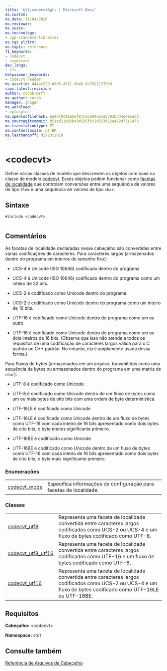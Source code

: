 ```yaml
---
title: '&lt;codecvt&gt; | Microsoft Docs'
ms.custom: 
ms.date: 11/04/2016
ms.reviewer: 
ms.suite: 
ms.technology:
- cpp-standard-libraries
ms.tgt_pltfrm: 
ms.topic: reference
f1_keywords:
- codecvt
- <codecvt>
dev_langs:
- C++
helpviewer_keywords:
- codecvt header
ms.assetid: d44ee229-00d5-4761-9b48-0c702122789d
caps.latest.revision: 
author: corob-msft
ms.author: corob
manager: ghogen
ms.workload:
- cplusplus
ms.openlocfilehash: ea9bf0c81e66f875a3a94ab1e5783bcd4de91edd
ms.sourcegitcommit: d51ed21ab2b434535f5c1d553b22e432073e1478
ms.translationtype: MT
ms.contentlocale: pt-BR
ms.lasthandoff: 02/23/2018
---
```

# <a name="ltcodecvtgt"></a>&lt;codecvt&gt;
Define várias classes de modelo que descrevem os objetos com base na classe de modelo [codecvt](../standard-library/codecvt-class.md). Esses objetos podem funcionar como [facetas de localidade](../standard-library/locale-class.md#facet_class) que controlam conversões entre uma sequência de valores de tipo `Elem` e uma sequência de valores de tipo `char`.  
  
## <a name="syntax"></a>Sintaxe  
  
```  
#include <codecvt>  
  
```  
  
## <a name="remarks"></a>Comentários  
 As facetas de localidade declaradas nesse cabeçalho são convertidas entre várias codificações de caracteres. Para caracteres largos (armazenados dentro do programa em inteiros de tamanho fixo):  
  
-   UCS-4 é Unicode (ISO 10646) codificado dentro do programa  
  
-   UCS-4 é Unicode (ISO 10646) codificado dentro do programa como um inteiro de 32 bits.  
  
-   UCS-2 é codificado como Unicode dentro do programa  
  
-   UCS-2 é codificado como Unicode dentro do programa como um inteiro de 16 bits.  
  
-   UTF-16 é codificado como Unicode dentro do programa como um ou outro  
  
-   UTF-16 é codificado como Unicode dentro do programa como um ou dois inteiros de 16 bits. (Observe que isso não atende a todos os requisitos de uma codificação de caracteres largos válida para o C padrão ou C++ padrão. No entanto, ela é amplamente usada dessa forma.)  
  
 Para fluxos de bytes (armazenados em um arquivo, transmitidos como uma sequência de bytes ou armazenados dentro do programa em uma matriz de `char`):  
  
-   UTF-8 é codificado como Unicode  
  
-   UTF-8 é codificado como Unicode dentro de um fluxo de bytes como um ou mais bytes de oito bits com uma ordem de byte determinística.  
  
-   UTF-16LE é codificado como Unicode  
  
-   UTF-16LE é codificado como Unicode dentro de um fluxo de bytes como UTF-16 com cada inteiro de 16 bits apresentado como dois bytes de oito bits, o byte menos significante primeiro.  
  
-   UTF-16BE é codificado como Unicode  
  
-   UTF-16BE é codificado como Unicode dentro de um fluxo de bytes como UTF-16 com cada inteiro de 16 bits apresentado como dois bytes de oito bits, o byte mais significante primeiro.  
  
### <a name="enumerations"></a>Enumerações  
  
|||  
|-|-|  
|[codecvt_mode](../standard-library/codecvt-enums.md#codecvt_mode)|Especifica informações de configuração para facetas de localidade.|  
  
### <a name="classes"></a>Classes  
  
|||  
|-|-|  
|[codecvt_utf8](codecvt-utf8-class.md)|Representa uma faceta de localidade convertida entre caracteres largos codificados como UCS-2 ou UCS-4 e um fluxo de bytes codificado como UTF-8.|  
|[codecvt_utf8_utf16](codecvt-utf8-utf16-class.md)|Representa uma faceta de localidade convertida entre caracteres largos codificados como UTF-16 e um fluxo de bytes codificado como UTF-8.|  
|[codecvt_utf16](codecvt-utf16-class.md)|Representa uma faceta de localidade convertida entre caracteres largos codificados como UCS-2 ou UCS-4 e um fluxo de bytes codificado como UTF-16LE ou UTF-16BE.|  

  
## <a name="requirements"></a>Requisitos  
 **Cabeçalho:** \<codecvt>  
  
 **Namespace:** stdt  
  
## <a name="see-also"></a>Consulte também  
 [Referência de Arquivos de Cabeçalho](../standard-library/cpp-standard-library-header-files.md)




